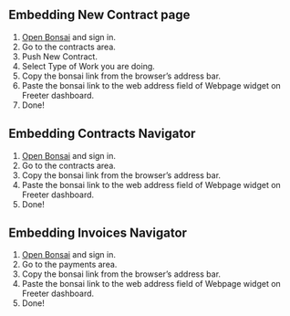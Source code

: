 ## Embedding New Contract page

1. <a href="{{ curItem.homeUrl|e }}" target="_blank">Open Bonsai</a> and sign in.
2. Go to the contracts area.
3. Push New Contract.
4. Select Type of Work you are doing.
5. Copy the bonsai link from the browser’s address bar.
6. Paste the bonsai link to the web address field of Webpage widget on Freeter dashboard.
7. Done!

## Embedding Contracts Navigator

1. <a href="{{ curItem.homeUrl|e }}" target="_blank">Open Bonsai</a> and sign in.
2. Go to the contracts area.
3. Copy the bonsai link from the browser’s address bar.
4. Paste the bonsai link to the web address field of Webpage widget on Freeter dashboard.
5. Done!

## Embedding Invoices Navigator

1. <a href="{{ curItem.homeUrl|e }}" target="_blank">Open Bonsai</a> and sign in.
2. Go to the payments area.
3. Copy the bonsai link from the browser’s address bar.
4. Paste the bonsai link to the web address field of Webpage widget on Freeter dashboard.
5. Done!

